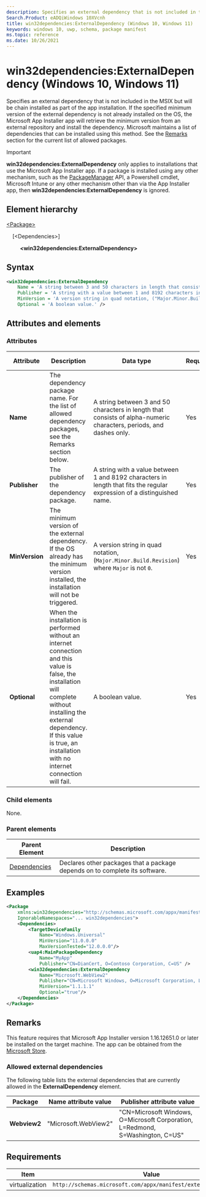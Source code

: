 ```yaml
---
description: Specifies an external dependency that is not included in the MSIX but will be chain installed as part of the app installation. 
Search.Product: eADQiWindows 10XVcnh
title: win32dependencies:ExternalDependency (Windows 10, Windows 11)
keywords: windows 10, uwp, schema, package manifest
ms.topic: reference
ms.date: 10/26/2021
---
```


# win32dependencies:ExternalDependency (Windows 10, Windows 11)

Specifies an external dependency that is not included in the MSIX but will be chain installed as part of the app installation. If the specified minimum version of the external dependency is not already installed on the OS, the Microsoft App Installer app will retrieve the minimum version from an external repository and install the dependency. Microsoft maintains a list of dependencies that can be installed using this method. See the [Remarks](#remarks) section for the current list of allowed packages.

> [!IMPORTANT]
> **win32dependencies:ExternalDependency** only applies to installations that use the Microsoft App Installer app. If a package is installed using any other mechanism, such as the [PackageManager](/uwp/api/windows.management.deployment.packagemanager) API, a Powershell cmdlet, Microsoft Intune or any other mechanism other than via the App Installer app, then **win32dependencies:ExternalDependency** is ignored.

## Element hierarchy

[\<Package\>](element-package.md)

&nbsp;&nbsp;&nbsp;&nbsp;[\<Dependencies\>]

&nbsp;&nbsp;&nbsp;&nbsp; &nbsp;&nbsp;&nbsp;&nbsp;**\<win32dependencies:ExternalDependency\>**

## Syntax

```xml
<win32dependencies:ExternalDependency
    Name = 'A string between 3 and 50 characters in length that consists of alpha-numeric characters, periods, and dashes only.' 
    Publisher = 'A string with a value between 1 and 8192 characters in length that fits the regular expression  of a distinguished name.'
    MinVersion = 'A version string in quad notation, ("Major.Minor.Build.Revision") where "Major" is not "0".'
    Optional = 'A boolean value.' />
```

## Attributes and elements

### Attributes

| Attribute | Description | Data type | Required | Default value |
|-|-|-|-|-|
| **Name** | The dependency package name. For the list of allowed dependency packages, see the Remarks section below. | A string between 3 and 50 characters in length that consists of alpha-numeric characters, periods, and dashes only. | Yes |  |
| **Publisher** | The publisher of the dependency package. | A string with a value between 1 and 8192 characters in length that fits the regular expression  of a distinguished name. | Yes |  |
| **MinVersion**  | The minimum version of the external dependency. If the OS already has the minimum version installed, the installation will not be triggered. | A version string in quad notation, (`Major.Minor.Build.Revision`) where `Major` is not `0`. | Yes |  |
| **Optional**  | When the installation is performed without an internet connection and this value is false, the installation will complete without installing the external dependency. If this value is true, an installation with no internet connection will fail. | A boolean value. | Yes |  |

### Child elements

None.

### Parent elements

| Parent Element | Description |
|-|-|
| [Dependencies](element-dependencies.md) | Declares other packages that a package depends on to complete its software. |

## Examples

```xml
<Package
    xmlns:win32dependencies="http://schemas.microsoft.com/appx/manifest/externaldependencies"  
    IgnorableNamespaces="... win32dependencies">
    <Dependencies>  
        <TargetDeviceFamily
            Name="Windows.Universal"
            MinVersion="11.0.0.0" 
            MaxVersionTested="12.0.0.0"/>  
        <uap4:MainPackageDependency
            Name="MyApp"
            Publisher="CN=DianCert, O=Contoso Corporation, C=US" />  
        <win32dependencies:ExternalDependency
            Name="Microsoft.WebView2"
            Publisher="CN=Microsoft Windows, O=Microsoft Corporation, L=Redmond, S=Washington, C=US"
            MinVersion="1.1.1.1"
            Optional="true"/>
    </Dependencies>  
</Package>
```

## Remarks

This feature requires that Microsoft App Installer version 1.16.12651.0 or later be installed on the target machine. The app can be obtained from the [Microsoft Store](https://www.microsoft.com/en-us/store/apps/windows).

### Allowed external dependencies

The following table lists the external dependencies that are currently allowed in the **ExternalDependency** element.

| Package | Name attribute value | Publisher attribute value |
|-|-|-|
| **Webview2** | "Microsoft.WebView2" | "CN=Microsoft Windows, O=Microsoft Corporation, L=Redmond, S=Washington, C=US" |

## Requirements

| Item | Value |
|--|--|
| virtualization | `http://schemas.microsoft.com/appx/manifest/externaldependencies` |
